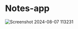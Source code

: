 # Notes-app

![Screenshot 2024-08-07 113231](https://github.com/user-attachments/assets/13c3417a-5a82-4ca1-a969-b7a9c3a6902d)

